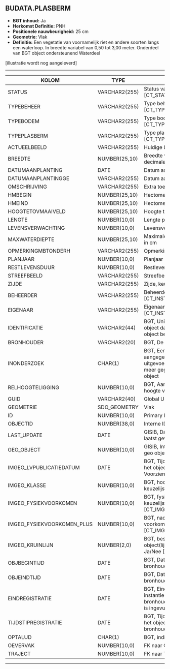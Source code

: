 ﻿## BUDATA.PLASBERM


* __BGT inhoud:__ Ja
* __Herkomst Definitie:__ PNH
* __Positionele nauwkeurigheid:__ 25 cm
* __Geometrie:__ Vlak
* __Definitie:__ Een vegetatie van voornamelijk riet en andere soorten langs een waterloop. In breedte variabel van 0,50 tot 3,00 meter. Onderdeel van BGT object ondersteunend Waterdeel

[illustratie wordt nog aangeleverd]

***

|KOLOM                               |TYPE              |DEFINITIE|
|------                              |----              |-----    |
|STATUS                              |VARCHAR2(255)     |Status van de gegevens, keuzelijst [CT_STATUS]|
|TYPEBEHEER                          |VARCHAR2(255)     |Type beheer, keuzelijst [CT_TYPE_BEHEER]|
|TYPEBODEM                           |VARCHAR2(255)     |Type bodem, keuzelijst [CT_TYPE_BODEM]|
|TYPEPLASBERM                        |VARCHAR2(255)     |Type plasberm, keuzelijst [CT_TYPE_PLASBERM]|
|ACTUEELBEELD                        |VARCHAR2(255)     |Huidige beeld|
|BREEDTE                             |NUMBER(25,10)     |Breedte van de plasberm in m, 2 decimalen|
|DATUMAANPLANTING                    |DATE              |Datum aanplanting|
|DATUMAANPLANTINGGE                  |VARCHAR2(255)     |Datum aanplanting geschat|
|OMSCHRIJVING                        |VARCHAR2(255)     |Extra toelichting|
|HMBEGIN                             |NUMBER(25,10)     |Hectometrering begin plantvak|
|HMEIND                              |NUMBER(25,10)     |Hectometrering eind plantvak|
|HOOGTETOVMAAIVELD                   |NUMBER(25,10)     |Hoogte t.o.v. maaiveld in mm|
|LENGTE                              |NUMBER(10,0)      |Lengte plantvak in hele meters|
|LEVENSVERWACHTING                   |NUMBER(10,0)      |Levensverwachting|
|MAXWATERDIEPTE                      |NUMBER(25,10)     |Maximale waterdiepte van de plasberm in cm|
|OPMERKINGMBTONDERH                  |VARCHAR2(255)     |Opmerking mbt onderhoud|
|PLANJAAR                            |NUMBER(10,0)      |Planjaar|
|RESTLEVENSDUUR                      |NUMBER(10,0)      |Restlevensduur|
|STREEFBEELD                         |VARCHAR2(255)     |Streefbeeld|
|ZIJDE                               |VARCHAR2(255)     |Zijde, keuzelijst [CT_ZIJDE]|
|BEHEERDER                           |VARCHAR2(255)     |Beheerder van de plasberm, keuzelijst [CT_INSTANTIE]|
|EIGENAAR                            |VARCHAR2(255)     |Eigenaar van de plasberm, keuzelijst [CT_INSTANTIE]|
|IDENTIFICATIE                       |VARCHAR2(44)      |BGT, Uniek identificatienummer voor het object dat onveranderlijk is zolang het object bestaat|
|BRONHOUDER                          |VARCHAR2(20)      |BGT, De bronhoudercode van het object|
|INONDERZOEK                         |CHAR(1)           |BGT, Een aanduiding waarmee wordt aangegeven dat een onderzoek wordt uitgevoerd naar de juistheid van een of meer gegevens van het betreffende object|
|RELHOOGTELIGGING                    |NUMBER(10,0)      |BGT, Aanduiding voor de relatieve hoogte van het object|
|GUID                                |VARCHAR2(40)      |Global Unique Identifier|
|GEOMETRIE                           |SDO_GEOMETRY      |Vlak|
|ID                                  |NUMBER(10,0)      |Primary Key|
|OBJECTID                            |NUMBER(38,0)      |Interne ID ArcGIS|
|LAST_UPDATE                         |DATE              |GISIB, Datum waarop het object voor het laatst gewijzigd is in GISIB|
|GEO_OBJECT                          |NUMBER(10,0)      |GISIB, Interne ID van gekoppeld Gisib geo object|
|IMGEO_LVPUBLICATIEDATUM             |DATE              |BGT, Tijdstip waarop deze instantie van het object is opgenomen in de Landelijke Voorziening|
|IMGEO_KLASSE                        |NUMBER(10,0)      |BGT, hoofdclassificatie van het object, keuzelijst [CT_IMGEO_KLASSE]|
|IMGEO_FYSIEKVOORKOMEN               |NUMBER(10,0)      |BGT, fysieke voorkomen van het object, keuzelijst [CT_IMGEO_FYSIEKVOORKOMEN]|
|IMGEO_FYSIEKVOORKOMEN_PLUS          |NUMBER(10,0)      |BGT, nadere typering van het fysieke voorkomen van het object, keuzelijst [CT_IMGEO_FYSIEKVOORKOMEN_PLUS]|
|IMGEO_KRUINLIJN                     |NUMBER(2,0)       |BGT, bestaat er een verwijzing naarhet object(lijn) dat de kruinlijn beschrijft: Ja/Nee [CT_JA_NEE] |
|OBJBEGINTIJD                        |DATE              |BGT, Datum waarop het object bij de bronhouder is ontstaan|
|OBJEINDTIJD                         |DATE              |BGT, Datum waarop het object bij de bronhouder niet meer geldig is|
|EINDREGISTRATIE                     |DATE              |BGT, Eind van de periode waarop deze instantie van het object geldig is bij de bronhouder. Wanneer deze waarde niet is ingevuld is de instantie nog geldig|
|TIJDSTIPREGISTRATIE                 |DATE              |BGT, Tijdstip waarop deze instantie van het object is opgenomen door de bronhouder|
|OPTALUD                             |CHAR(1)           |BGT, indicatie dat Berm op talud ligt|
|OEVERVAK                            |NUMBER(10,0)      |FK naar Oevervak|
|TRAJECT                             |NUMBER(10,0)      |FK naar Traject|

***
